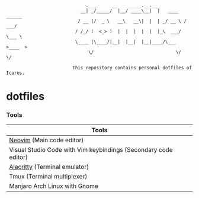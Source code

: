 ```
                              .___      __    _____.__.__
                            __| _/_____/  |__/ ____\__|  |   ____   ______
                           / __ |/  _ \   __\   __\|  |  | _/ __ \ /  ___/
                          / /_/ (  <_> )  |  |  |  |  |  |_\  ___/ \___ \
                          \____ |\____/|__|  |__|  |__|____/\___  >____  >
                               \/                               \/     \/

                         This repository contains personal dotfiles of Icarus.
```

# dotfiles

### Tools

| Tools										                      |
|-----------------------------------------------------------------|
| [Neovim][] (Main code editor)				 			          |
| Visual Studio Code with Vim keybindings (Secondary code editor) |
| [Alacritty][] (Terminal emulator)				                  |
| Tmux (Terminal multiplexer)                                     |
| Manjaro Arch Linux with Gnome                                   |

[Neovim]: https://github.com/HicaroD/nvim-cfg-lua
[Alacritty]: https://alacritty.org/
